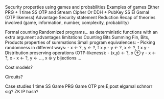 Security properties using games and probabilities
  Examples of games
    Either
      PRG + 1 time SS
      OTP and Stream Cipher
    Or
      DDH + PubKey SS
      El Gamal (OTP likeness)
  Advantage
  Security statement
  Reduction
  Recap of theories involved (game, information, number, complexity, probability)

Formal counting
  Randomized programs...
    as deterministic functions with an extra argument
      advantages
      limitations
  Counting Bits
  Summing Fin, Bits, Products
    properties of summations
  Small program equivalences:
    - Picking randomness in different ways:
        - x ← ?, y ← ?, f x y
        - y ← ?, x ← ?, f x y
    - Distribution preserving operations (OTP-likeness):
        - (x,y) ← ?, x ⊕ y
        - x ← ?, x
        - x ← ?, y ← …, x ⊛ y
  bijections
  ...

Cost models?

Circuits?

Case studies
  1 time SS Game
  PRG Game
  OTP
  pre;E;post
  elgamal
  schnorr sig?
  ZK IP
  hash?

